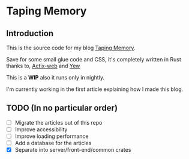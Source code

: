 # Taping Memory

## Introduction

This is the source code for my blog [Taping Memory](https://taping-memory.herokuapp.com/).

Save for some small glue code and CSS, it's completely written in Rust thanks to, [Actix-web](https://actix.rs/) and [Yew](https://yew.rs/)

This is a **WIP** also it runs only in nightly.

I'm currently working in the first article explaining how I made this blog.

## TODO (In no particular order)

* [ ] Migrate the articles out of this repo
* [ ] Improve accessibility
* [ ] Improve loading performance
* [ ] Add a database for the articles
* [x] Separate into server/front-end/common crates
